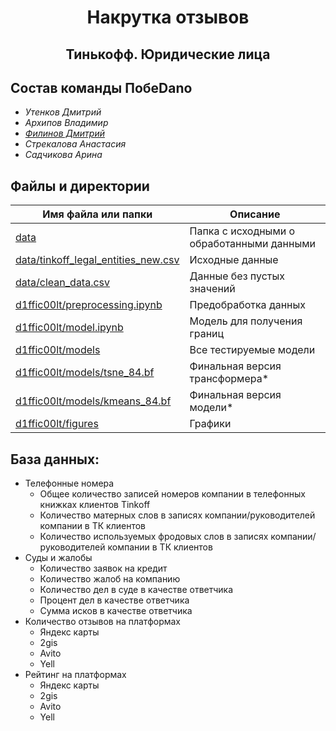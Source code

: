 
<h1 align="center">Накрутка отзывов</h1>
<h2 align="center">Тинькофф. Юридические лица </h2>

## Состав команды ПобеDano

- _Утенков Дмитрий_
- _Архипов Владимир_
- _[Филинов Дмитрий](https://github.com/D1ffic00lt)_
- _Стрекалова Анастасия_
- _Садчикова Арина_

## Файлы и директории

| Имя файла или папки                                                        | Описание                                  |
|----------------------------------------------------------------------------|-------------------------------------------|
| [data](data)                                                               | Папка с исходными о обработанными данными |
| [data/tinkoff_legal_entities_new.csv](data/tinkoff_legal_entities_new.csv) | Исходные данные                           |
| [data/clean_data.csv](data/clean_data.csv)                                 | Данные без пустых значений                |
| [d1ffic00lt/preprocessing.ipynb](d1ffic00lt/preprocessing.ipynb)           | Предобработка данных                      |
| [d1ffic00lt/model.ipynb](d1ffic00lt/model.ipynb)                           | Модель для получения границ               |
| [d1ffic00lt/models](d1ffic00lt/models)                                     | Все тестируемые модели                    |
| [d1ffic00lt/models/tsne_84.bf](d1ffic00lt/models/tsne_84.bf)               | Финальная версия трансформера*            |
| [d1ffic00lt/models/kmeans_84.bf](d1ffic00lt/models/kmeans_84.bf)           | Финальная версия модели*                  |
| [d1ffic00lt/figures](d1ffic00lt/figures)                                   | Графики                                   |

## База данных:

* Телефонные номера
  - Общее количество записей номеров компании в телефонных книжках клиентов Tinkoff
  - Количество матерных слов в записях компании/руководителей компании в ТК клиентов
  - Количество используемых фродовых слов в записях компании/руководителей компании в ТК клиентов
* Суды и жалобы
  - Количество заявок на кредит
  - Количество жалоб на компанию
  - Количество дел в суде в качестве ответчика
  - Процент дел в качестве ответчика
  - Сумма исков в качестве ответчика
* Количество отзывов на платформах
  - Яндекс карты
  - 2gis
  - Avito
  - Yell 
* Рейтинг на платформах
  - Яндекс карты
  - 2gis
  - Avito
  - Yell 
  
 
